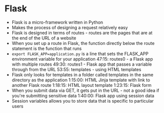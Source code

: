 # Flask

* Flask is a micro-framework written in Python
* Makes the process of designing a request relatively easy
* Flask is designed in terms of routes - routes are the pages that are at the
end of the URL of a website
* When you set up a route in Flask, the function directly below the route
statement is the function that runs
* `export FLASK_APP=application.py` is a line that sets the FLASK_APP
environment variable for your application
47:15: routes0 - a Flask app with multiple routes
49:30: routes1 - Flask app that passes a variable through from the URL
53:55: templates - using HTML templates
* Flask only looks for templates in a folder called templates in the same
directory as the application
1:15:00: HTML Jinja template with link to another Flask route
1:18:15: HTML layout template
1:23:15: Flask form
* When you submit data via GET, it gets put in the URL - not a good idea if
you're submitting sensitive data
1:40:00: Flask app using session data
* Session variables allows you to store data that is specific to particular
users
